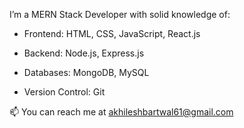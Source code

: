 I’m a MERN Stack Developer with solid knowledge of:

- Frontend: HTML, CSS, JavaScript, React.js

- Backend: Node.js, Express.js

- Databases: MongoDB, MySQL

- Version Control: Git

📫 You can reach me at akhileshbartwal61@gmail.com

<!---
akhilesh7bartwal/akhilesh7bartwal is a ✨ special ✨ repository because its `README.md` (this file) appears on your GitHub profile.
You can click the Preview link to take a look at your changes.
--->

